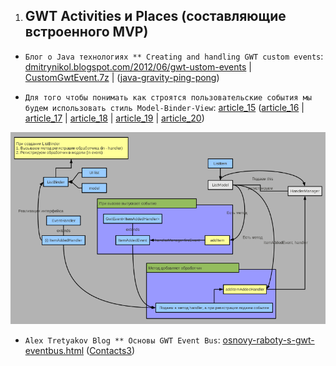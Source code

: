 1. GWT Activities и Places (составляющие встроенного MVP)
   ------------------------------------------------------
* `Блог о Java технологиях ** Creating and handling GWT сustom events`: [dmitrynikol.blogspot.com/2012/06/gwt-ustom-events](http://dmitrynikol.blogspot.com/2012/06/gwt-ustom-events.html) | [CustomGwtEvent.7z](http://dl.dropbox.com/u/5316293/blogspot/Event/CustomGwtEvent.7z)
| ([java-gravity-ping-pong](https://github.com/dmitrynikol/java-gravity-ping-pong))

* `Для того чтобы понимать как строятся пользовательские события мы будем использовать стиль Model-Binder-View`: [article_15](http://www.spring-source.ru/articles.php?type=manual&theme=articles&docs=article_15) ([article_16](http://www.spring-source.ru/articles.php?type=manual&theme=articles&docs=article_16) | [article_17](http://www.spring-source.ru/articles.php?type=manual&theme=articles&docs=article_17) | [article_18](http://www.spring-source.ru/articles.php?type=manual&theme=articles&docs=article_18) | [article_19](http://www.spring-source.ru/articles.php?type=manual&theme=articles&docs=article_19) | [article_20](http://www.spring-source.ru/articles.php?type=manual&theme=articles&docs=article_20))

![05.png](05.png)

* `Alex Tretyakov Blog ** Основы GWT Event Bus`: [osnovy-raboty-s-gwt-eventbus.html](http://alextretyakov.blogspot.com/2011/11/osnovy-raboty-s-gwt-eventbus.html) ([Contacts3](https://github.com/Home-GWT/Contacts3/tree/develop))
